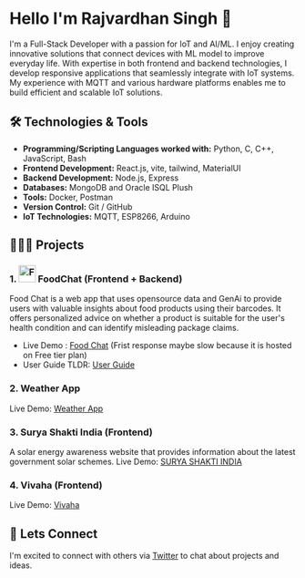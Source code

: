 # Hello I'm Rajvardhan Singh 👋

I'm a Full-Stack Developer with a passion for IoT and AI/ML. I enjoy creating innovative solutions that connect devices with ML model to improve everyday life. With expertise in both frontend and backend technologies, I develop responsive applications that seamlessly integrate with IoT systems. My experience with MQTT and various hardware platforms enables me to build efficient and scalable IoT solutions.

## 🛠️ Technologies & Tools

- **Programming/Scripting Languages worked with:** Python, C, C++, JavaScript, Bash
- **Frontend Development:** React.js, vite, tailwind, MaterialUI
- **Backend Development:** Node.js, Express
- **Databases:** MongoDB and Oracle ISQL Plush
- **Tools:** Docker, Postman
- **Version Control:** Git / GitHub 
- **IoT Technologies:** MQTT, ESP8266, Arduino
  
## 👨🏻‍💻 Projects
### 1.  <img src="https://foodchat.pages.dev/logo.jpg" alt="Food Chat Logo" width="30"/> **FoodChat** (Frontend + Backend)
Food Chat is a web app that uses opensource data and GenAi to provide users with valuable insights about food products using their barcodes. It offers personalized advice on whether a product is suitable for the user's health condition and can identify misleading package claims.
- Live Demo : [Food Chat](https://foodchat.pages.dev/) (Frist response maybe slow because it is hosted on Free tier plan)
- User Guide TLDR: [User Guide](https://foodchat.pages.dev/demo)
### 2. Weather App
Live Demo: [Weather App](https://weatherapp-8el.pages.dev/)

### 3. Surya Shakti India (Frontend)
A solar energy awareness website that provides information about the latest government solar schemes.
Live Demo: [SURYA SHAKTI INDIA](https://che110.pages.dev/)

### 4. Vivaha (Frontend)
Live Demo: [Vivaha ](https://cse-326.pages.dev/Final-project/)

## 🐶 Lets Connect
I'm excited to connect with others via [Twitter](https://x.com/rajv4rdhan) to chat about projects and ideas.
